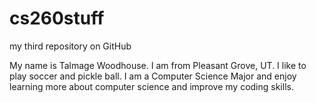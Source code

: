 # cs260stuff
my third repository on GitHub

My name is Talmage Woodhouse.
I am from Pleasant Grove, UT.
I like to play soccer and pickle ball.
I am a Computer Science Major and enjoy learning more about computer science and improve my coding skills.
